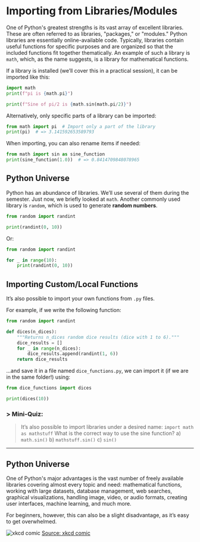# Importing from Libraries/Modules

One of Python's greatest strengths is its vast array of excellent libraries. These are often referred to as libraries, "packages," or "modules." Python libraries are essentially online-available code. Typically, libraries contain useful functions for specific purposes and are organized so that the included functions fit together thematically. An example of such a library is `math`, which, as the name suggests, is a library for mathematical functions.

If a library is installed (we’ll cover this in a practical session), it can be imported like this:

```python
import math
print(f"pi is {math.pi}")

print(f"Sine of pi/2 is {math.sin(math.pi/2)}")
```

Alternatively, only specific parts of a library can be imported:

```python
from math import pi  # Import only a part of the library
print(pi)  # => 3.141592653589793
```

When importing, you can also rename items if needed:

```python
from math import sin as sine_function
print(sine_function(1.0))  # => 0.8414709848078965
```

## Python Universe

Python has an abundance of libraries. We’ll use several of them during the semester. Just now, we briefly looked at `math`. Another commonly used library is `random`, which is used to generate **random numbers**.

```python
from random import randint

print(randint(0, 10))
```

Or:

```python
from random import randint

for _ in range(10):
    print(randint(0, 10))
```

## Importing Custom/Local Functions

It’s also possible to import your own functions from `.py` files.

For example, if we write the following function:

```python
from random import randint

def dices(n_dices):
    """Returns n_dices random dice results (dice with 1 to 6)."""
    dice_results = []
    for _ in range(n_dices):
        dice_results.append(randint(1, 6))
    return dice_results
```

...and save it in a file named `dice_functions.py`, we can import it (if we are in the same folder!) using:

```python
from dice_functions import dices

print(dices(10))
```

### > Mini-Quiz:

> It’s also possible to import libraries under a desired name:
>  `import math as mathstuff`
>  What is the correct way to use the sine function?
>  a) `math.sin()`
>  b) `mathstuff.sin()`
>  c) `sin()`

------

## Python Universe

One of Python's major advantages is the vast number of freely available libraries covering almost every topic and need: mathematical functions, working with large datasets, database management, web searches, graphical visualizations, handling image, video, or audio formats, creating user interfaces, machine learning, and much more.

For beginners, however, this can also be a slight disadvantage, as it’s easy to get overwhelmed.

![xkcd comic](https://imgs.xkcd.com/comics/python_environment_2x.png)
 [Source: xkcd comic](https://xkcd.com/1987)


